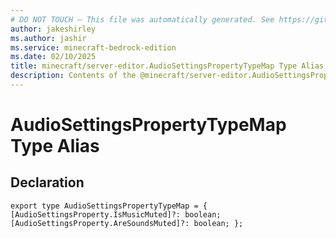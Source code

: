 ```yaml
---
# DO NOT TOUCH — This file was automatically generated. See https://github.com/mojang/minecraftapidocsgenerator to modify descriptions, examples, etc.
author: jakeshirley
ms.author: jashir
ms.service: minecraft-bedrock-edition
ms.date: 02/10/2025
title: minecraft/server-editor.AudioSettingsPropertyTypeMap Type Alias
description: Contents of the @minecraft/server-editor.AudioSettingsPropertyTypeMap type alias.
---
```

# AudioSettingsPropertyTypeMap Type Alias

## Declaration
`export type AudioSettingsPropertyTypeMap = {
    [AudioSettingsProperty.IsMusicMuted]?: boolean;
    [AudioSettingsProperty.AreSoundsMuted]?: boolean;
};`
